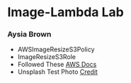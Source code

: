 # Image-Lambda Lab
### Aysia Brown

- AWSImageResizeS3Policy
- ImageResizeS3Role
- Followed These [AWS Docs](https://docs.aws.amazon.com/lambda/latest/dg/with-s3-example.html)
- Unsplash Test Photo [Credit](https://unsplash.com/photos/jwqgM5o6TVM)